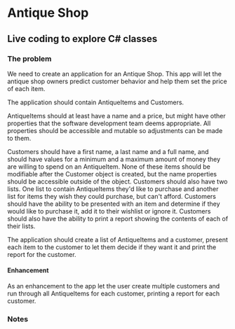# Antique Shop

## Live coding to explore C# classes

### The problem

We need to create an application for an Antique Shop. This app will let the antique shop owners predict customer behavior and help them set the price of each item.

The application should contain AntiqueItems and Customers.

AntiqueItems should at least have a name and a price, but might have other properties that the software development team deems appropriate. All properties should be accessible and mutable so adjustments can be made to them.

Customers should have a first name, a last name and a full name, and should have values for a minimum and a maximum amount of money they are willing to spend on an AntiqueItem. None of these items should be modifiable after the Customer object is created, but the name properties should be accessible outside of the object. Customers should also have two lists. One list to contain AntiqueItems they'd like to purchase and another list for items they wish they could purchase, but can't afford. Customers should have the ability to be presented with an item and determine if they would like to purchase it, add it to their wishlist or ignore it. Customers should also have the ability to print a report showing the contents of each of their lists.

The application should create a list of AntiqueItems and a customer, present each item to the customer to let them decide if they want it and print the report for the customer.

#### Enhancement

As an enhancement to the app let the user create multiple customers and run through all AntiqueItems for each customer, printing a report for each customer.

### Notes

